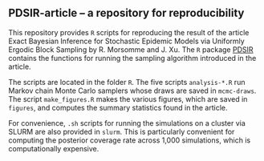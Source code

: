
<!-- README.md is generated from README.Rmd. Please edit that file -->

## PDSIR-article – a repository for reproducibility

This repository provides `R` scripts for reproducing the result 
of the article Exact Bayesian Inference for Stochastic
Epidemic Models via Uniformly Ergodic Block Sampling by R. Morsomme and
J. Xu. The `R` package [PDSIR](https://github.com/rmorsomme/PDSIR) 
contains the functions for running the sampling algorithm introduced
in the article.

The scripts are located in the folder `R`. The five scripts
`analysis-*.R` run Markov chain Monte Carlo samplers whose draws are
saved in  `mcmc-draws`. The script `make_figures.R` makes the
various figures, which are saved in `figures`, and computes
the summary statistics found in the article.

For convenience, `.sh` scripts for running the simulations on a cluster via
SLURM are also provided in `slurm`. This is particularly convenient for 
computing the posterior coverage rate across 1,000 simulations, which is
computationally expensive.
